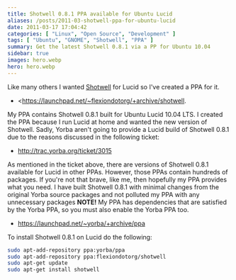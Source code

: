 ```yaml
---
title: Shotwell 0.8.1 PPA available for Ubuntu Lucid
aliases: /posts/2011-03-shotwell-ppa-for-ubuntu-lucid
date: 2011-03-17 17:04:42
categories: [ "Linux", "Open Source", "Development" ]
tags: [ "Ubuntu", "GNOME", "Shotwell", "PPA" ]
summary: Get the latest Shotwell 0.8.1 via a PP for Ubuntu 10.04
sidebar: true
images: hero.webp
hero: hero.webp
---
```


Like many others I wanted [Shotwell](http://yorba.org/shotwell/) for Lucid
so I've created a PPA for it.

  * <https://launchpad.net/~flexiondotorg/+archive/shotwell.

My PPA contains Shotwell 0.8.1 built for Ubuntu Lucid 10.04 LTS. I created the
PPA because I run Lucid at home and wanted the new version of Shotwell. Sadly,
Yorba aren't going to provide a Lucid build of Shotwell 0.8.1 due to the
reasons discussed in the following ticket:

  * <http://trac.yorba.org/ticket/3015>

As mentioned in the ticket above, there are versions of Shotwell 0.8.1
available for Lucid in other PPAs. However, those PPAs contain hundreds of
packages. If you're not that brave, like me, then hopefully my PPA provides
what you need. I have built Shotwell 0.8.1 with minimal changes from the
original Yorba source packages and not polluted my PPA with any unnecessary
packages **NOTE!** My PPA has dependencies that are satisfied by the Yorba
PPA, so you must also enable the Yorba PPA too.

  * <https://launchpad.net/~yorba/+archive/ppa>

To install Shotwell 0.8.1 on Lucid do the following:

```bash
sudo apt-add-repository ppa:yorba/ppa
sudo apt-add-repository ppa:flexiondotorg/shotwell
sudo apt-get update
sudo apt-get install shotwell
```
